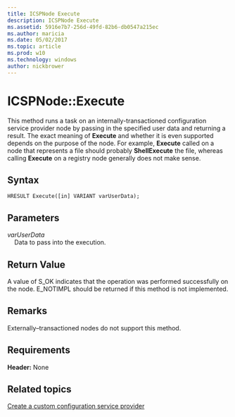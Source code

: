 ```yaml
---
title: ICSPNode Execute
description: ICSPNode Execute
ms.assetid: 5916e7b7-256d-49fd-82b6-db0547a215ec
ms.author: maricia
ms.date: 05/02/2017
ms.topic: article
ms.prod: w10
ms.technology: windows
author: nickbrower
---
```



# ICSPNode::Execute

This method runs a task on an internally-transactioned configuration service provider node by passing in the specified user data and returning a result. The exact meaning of **Execute** and whether it is even supported depends on the purpose of the node. For example, **Execute** called on a node that represents a file should probably **ShellExecute** the file, whereas calling **Execute** on a registry node generally does not make sense.

## Syntax

``` syntax
HRESULT Execute([in] VARIANT varUserData);
```

## Parameters

<a href="" id="varuserdata"></a>*varUserData*  
&nbsp;&nbsp;&nbsp;&nbsp;Data to pass into the execution.

## Return Value

A value of S\_OK indicates that the operation was performed successfully on the node. E\_NOTIMPL should be returned if this method is not implemented.

## Remarks

Externally–transactioned nodes do not support this method.

## Requirements

**Header:** None

## Related topics

[Create a custom configuration service provider](create-a-custom-configuration-service-provider.md)

 




